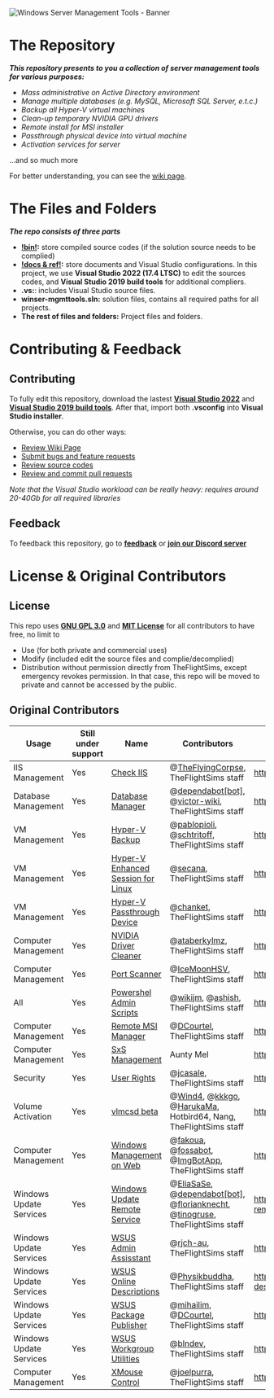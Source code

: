 

![Windows Server Management Tools - Banner](https://github.com/TheFlightSimulationsOfficial/windowsserver-mgmttools/blob/master/docs_image.png?raw=true)
# The Repository

***This repository presents to you a collection of server management tools for various purposes:***
- *Mass administrative on Active Directory environment*
- *Manage multiple databases (e.g. MySQL, Microsoft SQL Server, e.t.c.)*
- *Backup all Hyper-V virtual machines*
- *Clean-up temporary NVIDIA GPU drivers*
- *Remote install for MSI installer*
- *Passthrough physical device into virtual machine*
- *Activation services for server*

...and so much more

For better understanding, you can see the [wiki page](https://github.com/TheFlightSimulationsOfficial/windowsserver-mgmttools/wiki).


# The Files and Folders

***The repo consists of three parts***
 - **[!bin!](https://github.com/TheFlightSimulationsOfficial/windowsserver-mgmttools/tree/master/!bin!):** store compiled source codes (if the solution source needs to be complied)
 - **[!docs & ref!](https://github.com/TheFlightSimulationsOfficial/windowsserver-mgmttools/tree/master/!docs%20&%20ref!):** store documents and Visual Studio configurations. In this project, we use **Visual Studio 2022 (17.4 LTSC)** to edit the sources codes, and **Visual Studio 2019 build tools** for additional compliers. 
 - **.vs:**: includes Visual Studio source files.
 - **winser-mgmttools.sln:** solution files, contains all required paths for all projects.
 - **The rest of files and folders:** Project files and folders.

# Contributing & Feedback

## Contributing
To fully edit this repository, download the lastest **[Visual Studio 2022](https://visualstudio.microsoft.com/downloads/)** and **[Visual Studio 2019 build tools](https://visualstudio.microsoft.com/vs/older-downloads/)**. After that, import both **.vsconfig** into **Visual Studio installer**.

Otherwise, you can do other ways:
 - [Review Wiki Page](https://github.com/TheFlightSimulationsOfficial/windowsserver-mgmttools/wiki)
 - [Submit bugs and feature requests](https://github.com/TheFlightSimulationsOfficial/windowsserver-mgmttools/issues)
 - [Review source codes](https://github.com/TheFlightSimulationsOfficial/windowsserver-mgmttools)
 - [Review and commit pull requests](https://github.com/TheFlightSimulationsOfficial/windowsserver-mgmttools/pulls)

*Note that the Visual Studio workload can be really heavy: requires around 20-40Gb for all required libraries*

## Feedback
To feedback this repository, go to [**feedback**](https://github.com/TheFlightSimulationsOfficial/windowsserver-mgmttools/issues) or **[join our Discord server](https://discord.gg/VdbJAHKhuW)**

# License & Original Contributors
## License 
This repo uses [**GNU GPL 3.0**](https://www.gnu.org/licenses/gpl-3.0.en.html) and [**MIT License**](https://opensource.org/licenses/MIT) for all contributors to have free, no limit to 
- Use (for both private and commercial uses)
- Modify (included edit the source files and complie/decomplied) 
- Distribution without permission directly from TheFlightSims, except emergency revokes permission. In that case, this repo will be moved to private and cannot be accessed by the public.

## Original Contributors
|Usage|Still under support|Name|Contributors|Folks from|
|--|--|--|--|--|
|IIS Management|Yes|[Check IIS](https://github.com/TheFlightSimulationsOfficial/windowsserver-mgmttools/tree/master/check-iis)|@[TheFlyingCorpse](https://github.com/TheFlyingCorpse), TheFlightSims staff|https://github.com/TheFlyingCorpse/check_iis
|Database Management|Yes|[Database Manager](https://github.com/TheFlightSimulationsOfficial/windowsserver-mgmttools/tree/master/database-manager)|@[dependabot[bot]](https://github.com/apps/dependabot), @[victor-wiki](https://github.com/victor-wiki), TheFlightSims staff|https://github.com/victor-wiki/DatabaseManager|
|VM Management|Yes|[Hyper-V Backup](https://github.com/TheFlightSimulationsOfficial/windowsserver-mgmttools/tree/master/hyperv-backup)|@[pablopioli](https://github.com/pablopioli), @[schtritoff](https://github.com/schtritoff), TheFlightSims staff|https://github.com/ColiseoSoftware/hypervbackup|
|VM Management|Yes|[Hyper-V Enhanced Session for Linux](https://github.com/TheFlightSimulationsOfficial/windowsserver-mgmttools/tree/master/hyper-v-enhanced-session-linux)|@[secana](https://github.com/secana), TheFlightSims staff|https://github.com/secana/EnhancedSessionMode|
|VM Management|Yes|[Hyper-V Passthrough Device](https://github.com/TheFlightSimulationsOfficial/windowsserver-mgmttools/tree/master/hyperv-passthrough)|@[chanket](https://github.com/chanket), TheFlightSims staff|https://github.com/chanket/DDA|
|Computer Management|Yes|[NVIDIA Driver Cleaner](https://github.com/TheFlightSimulationsOfficial/windowsserver-mgmttools/tree/master/nvidia-driver-cleaner)|@[ataberkylmz](https://github.com/ataberkylmz), TheFlightSims staff|https://github.com/ataberkylmz/NvidiaDriverCleaner|
|Computer Management|Yes|[Port Scanner](https://github.com/TheFlightSimulationsOfficial/windowsserver-mgmttools/tree/master/port-scanner)|@[IceMoonHSV](https://github.com/IceMoonHSV), TheFlightSims staff|https://github.com/IceMoonHSV/PortScanner|
|All|Yes|[Powershel Admin Scripts](https://github.com/TheFlightSimulationsOfficial/windowsserver-mgmttools/tree/master/poweshell-adminscript)|@[wikijm](https://github.com/wikijm), @[ashish](https://github.com/ashishknitcs), TheFlightSims staff|https://github.com/wikijm/PowerShell-AdminScripts|
|Computer Management|Yes|[Remote MSI Manager](https://github.com/TheFlightSimulationsOfficial/windowsserver-mgmttools/tree/master/remote-msi-manager)|@[DCourtel](https://github.com/DCourtel), TheFlightSims staff|https://github.com/DCourtel/Remote_MSI_Manager|
|Computer Management|Yes|[SxS Management](https://github.com/TheFlightSimulationsOfficial/windowsserver-mgmttools/tree/master/sxs-mgmt)| Aunty Mel|https://pastebin.com/raw/9iuAqJSn|
|Security|Yes|[User Rights](https://github.com/TheFlightSimulationsOfficial/windowsserver-mgmttools/tree/master/user-rights)|@[jcasale](https://github.com/jcasale), TheFlightSims staff|https://github.com/jcasale/UserRights|
|Volume Activation|Yes|[vlmcsd beta](https://github.com/TheFlightSimulationsOfficial/windowsserver-mgmttools/tree/master/vlmcsd-beta)|@[Wind4](https://github.com/Wind4/vlmcsd), @[kkkgo](https://github.com/kkkgo), @[HarukaMa](https://github.com/HarukaMa), Hotbird64, Nang, TheFlightSims staff|https://github.com/kkkgo/vlmcsd|
|Computer Management|Yes|[Windows Management on Web](https://github.com/TheFlightSimulationsOfficial/windowsserver-mgmttools/tree/master/winman)|@[fakoua](https://github.com/fakoua), @[fossabot](https://github.com/fossabot), @[ImgBotApp](https://github.com/ImgBotApp), TheFlightSims staff|https://github.com/fakoua/WinMan|
|Windows Update Services|Yes|[Windows Update Remote Service](https://github.com/TheFlightSimulationsOfficial/windowsserver-mgmttools/tree/master/winupdate-remote-svc)|@[EliaSaSe](https://github.com/EliaSaSe), @[dependabot[bot]](https://github.com/apps/dependabot), @[florianknecht](https://github.com/florianknecht), @[tinogruse](https://github.com/tinogruse), TheFlightSims staff|https://github.com/EliaSaSe/windows-update-remote-service|
|Windows Update Services|Yes|[WSUS Admin Assisstant](https://github.com/TheFlightSimulationsOfficial/windowsserver-mgmttools/tree/master/wsusadminassistant)|@[rjch-au](https://github.com/rjch-au), TheFlightSims staff|https://github.com/rjch-au/WSUSAdminAssistant|
|Windows Update Services|Yes|[WSUS Online Descriptions](https://github.com/TheFlightSimulationsOfficial/windowsserver-mgmttools/tree/master/wsusonlinedescriptions)|@[Physikbuddha](https://github.com/Physikbuddha), TheFlightSims staff|https://github.com/Physikbuddha/wsus-online-descriptions|
|Windows Update Services|Yes|[WSUS Package Publisher](https://github.com/TheFlightSimulationsOfficial/windowsserver-mgmttools/tree/master/wsuspackagepublisher)|@[mihailim](https://github.com/mihailim), @[DCourtel](https://github.com/DCourtel), TheFlightSims staff|https://github.com/DCourtel/Wsus_Package_Publisher|
|Windows Update Services|Yes|[WSUS Workgroup Utilities](https://github.com/TheFlightSimulationsOfficial/windowsserver-mgmttools/tree/master/wsusworkgrouputilities)|@[blndev](https://github.com/blndev/), TheFlightSims staff|https://github.com/blndev/wsusworkgroup|
|Computer Management|Yes|[XMouse Control](https://github.com/TheFlightSimulationsOfficial/windowsserver-mgmttools/tree/master/xmouse-controls-develop)|@[joelpurra](https://github.com/joelpurra), TheFlightSims staff|https://github.com/joelpurra/xmouse-controls|
